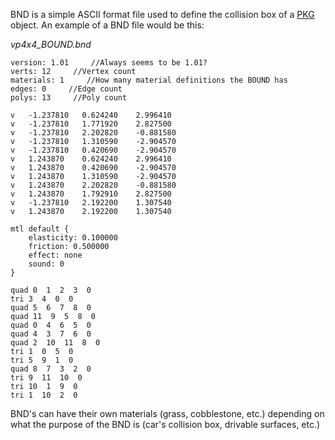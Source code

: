 BND is a simple ASCII format file used to define the collision box of a
[PKG](PKG "wikilink") object. An example of a BND file would be this:

<i>vp4x4_BOUND.bnd</i>

    version: 1.01     //Always seems to be 1.01?
    verts: 12     //Vertex count
    materials: 1     //How many material definitions the BOUND has
    edges: 0     //Edge count
    polys: 13     //Poly count

    v   -1.237810   0.624240    2.996410
    v   -1.237810   1.771920    2.827500
    v   -1.237810   2.202820    -0.881580
    v   -1.237810   1.310590    -2.904570
    v   -1.237810   0.420690    -2.904570
    v   1.243870    0.624240    2.996410
    v   1.243870    0.420690    -2.904570
    v   1.243870    1.310590    -2.904570
    v   1.243870    2.202820    -0.881580
    v   1.243870    1.792910    2.827500
    v   -1.237810   2.192200    1.307540
    v   1.243870    2.192200    1.307540

    mtl default {
        elasticity: 0.100000
        friction: 0.500000
        effect: none
        sound: 0
    }

    quad 0  1  2  3  0
    tri 3  4  0  0
    quad 5  6  7  8  0
    quad 11  9  5  8  0
    quad 0  4  6  5  0
    quad 4  3  7  6  0
    quad 2  10  11  8  0
    tri 1  0  5  0
    tri 5  9  1  0
    quad 8  7  3  2  0
    tri 9  11  10  0
    tri 10  1  9  0
    tri 1  10  2  0

BND's can have their own materials (grass, cobblestone, etc.) depending
on what the purpose of the BND is (car's collision box, drivable
surfaces, etc.)
